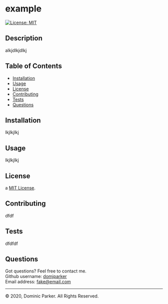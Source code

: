 
# example

[![License: MIT](https://img.shields.io/badge/License-MIT-yellow.svg)](https://opensource.org/licenses/MIT)

## Description 

alkjdlkjdlkj


## Table of Contents

* [Installation](#installation)
* [Usage](#usage)
* [License](#license)
* [Contributing](#contribution)
* [Tests](#tests)
* [Questions](#questions)



## Installation

lkjlkjlkj


## Usage 

lkjlkjlkj 


## License

a [MIT License](https://opensource.org/licenses/MIT).


## Contributing

dfdf


## Tests

dfdfdf


## Questions

Got questions? Feel free to contact me.  
Github username: [domjparker](github.com/domjparker)  
Email address: fake@email.com

---

© 2020, Dominic Parker. All Rights Reserved.

